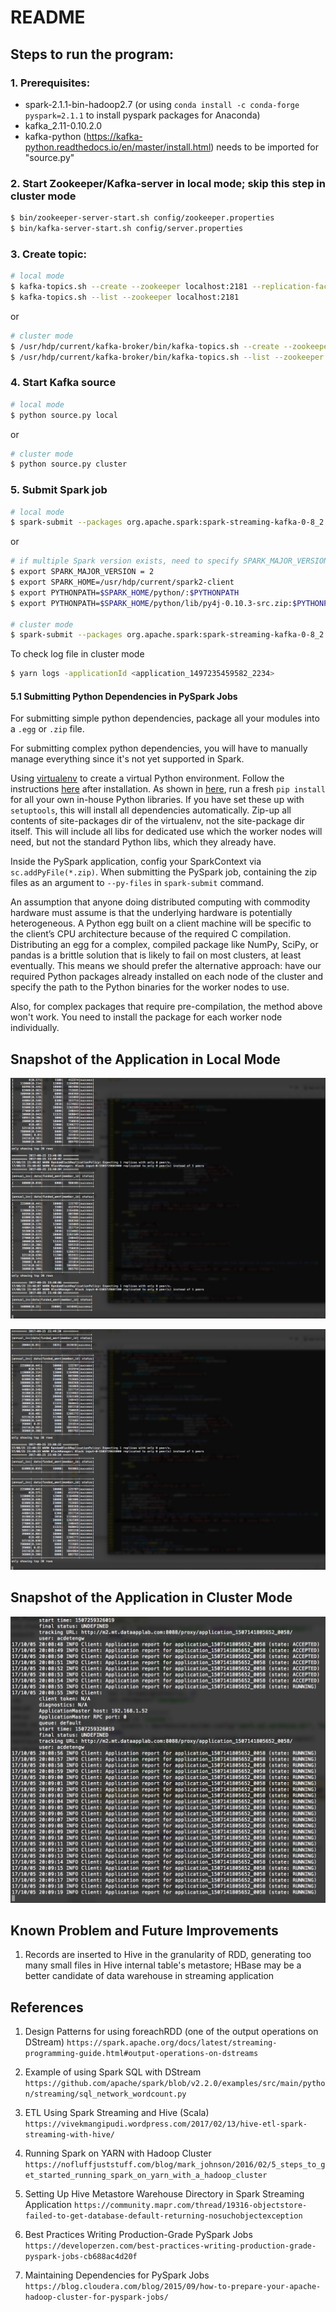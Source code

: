 # README


## Steps to run the program:

### 1. Prerequisites:
* spark-2.1.1-bin-hadoop2.7 (or using `conda install -c conda-forge pyspark=2.1.1` to install pyspark packages for Anaconda)
* kafka_2.11-0.10.2.0
* kafka-python (https://kafka-python.readthedocs.io/en/master/install.html) needs to be imported for "source.py"
 
### 2. Start Zookeeper/Kafka-server in local mode; skip this step in cluster mode

```bash
$ bin/zookeeper-server-start.sh config/zookeeper.properties
$ bin/kafka-server-start.sh config/server.properties
```
 
### 3. Create topic:

```bash
# local mode
$ kafka-topics.sh --create --zookeeper localhost:2181 --replication-factor 1 --partitions 1 --topic fintech_pyspark
$ kafka-topics.sh --list --zookeeper localhost:2181
```

or 

```bash
# cluster mode
$ /usr/hdp/current/kafka-broker/bin/kafka-topics.sh --create --zookeeper m1.mt.dataapplab.com:2181 --replication-factor 1 --partitions 1 --topic fintech_pyspark
$ /usr/hdp/current/kafka-broker/bin/kafka-topics.sh --list --zookeeper m1.mt.dataapplab.com:2181
```
 
### 4. Start Kafka source

```bash
# local mode
$ python source.py local
```

or 

```bash
# cluster mode
$ python source.py cluster
```
 
### 5. Submit Spark job

```bash
# local mode
$ spark-submit --packages org.apache.spark:spark-streaming-kafka-0-8_2.11:2.0.1 streaming.py local fintech_pyspark
```

or

```bash
# if multiple Spark version exists, need to specify SPARK_MAJOR_VERSION
$ export SPARK_MAJOR_VERSION = 2
$ export SPARK_HOME=/usr/hdp/current/spark2-client
$ export PYTHONPATH=$SPARK_HOME/python/:$PYTHONPATH
$ export PYTHONPATH=$SPARK_HOME/python/lib/py4j-0.10.3-src.zip:$PYTHONPATH

# cluster mode
$ spark-submit --packages org.apache.spark:spark-streaming-kafka-0-8_2.11:2.0.1 --master yarn --deploy-mode cluster --files /usr/hdp/current/spark-client/conf/hive-site.xml --py-files lib.zip streaming.py cluster fintech_pyspark
```

To check log file in cluster mode

```bash
$ yarn logs -applicationId <application_1497235459582_2234>
```

#### 5.1 Submitting Python Dependencies in PySpark Jobs

For submitting simple python dependencies, package all your modules into a `.egg` or `.zip` file.

For submitting complex python dependencies, you will have to manually manage everything since it's not yet supported in Spark.

Using [virtualenv](https://pypi.python.org/pypi/virtualenv) to create a virtual Python environment. Follow the instructions [here](https://virtualenv.pypa.io/en/stable/userguide/) after installation. As shown in [here](https://stackoverflow.com/questions/29495435/easiest-way-to-install-python-dependencies-on-spark-executor-nodes), run a fresh `pip install` for all your own in-house Python libraries. If you have set these up with `setuptools`, this will install all dependencies automatically. Zip-up all contents of site-packages dir of the virtualenv, not the site-package dir itself. This will include all libs for dedicated use which the worker nodes will need, but not the standard Python libs, which they already have.
 
Inside the PySpark application, config your SparkContext via `sc.addPyFile(*.zip)`. When submitting the PySpark job, containing the zip files as an argument to `--py-files` in `spark-submit` command.

An assumption that anyone doing distributed computing with commodity hardware must assume is that the underlying hardware is potentially heterogeneous. A Python egg built on a client machine will be specific to the client’s CPU architecture because of the required C compilation. Distributing an egg for a complex, compiled package like NumPy, SciPy, or pandas is a brittle solution that is likely to fail on most clusters, at least eventually. This means we should prefer the alternative approach: have our required Python packages already installed on each node of the cluster and specify the path to the Python binaries for the worker nodes to use.

Also, for complex packages that require pre-compilation, the method above won't work. You need to install the package for each worker node individually.


## Snapshot of the Application in Local Mode

![Snapshot 1](image/snapshot_1.png)

![Snapshot 2](image/snapshot_2.png)

## Snapshot of the Application in Cluster Mode

![Snapshot 3](image/snapshot_3.png)


## Known Problem and Future Improvements

1. Records are inserted to Hive in the granularity of RDD, generating too many small files in Hive internal table's metastore; HBase may be a better candidate of data warehouse in streaming application


## References

1. Design Patterns for using foreachRDD (one of the output operations on DStream)
`https://spark.apache.org/docs/latest/streaming-programming-guide.html#output-operations-on-dstreams`

2. Example of using Spark SQL with DStream
`https://github.com/apache/spark/blob/v2.2.0/examples/src/main/python/streaming/sql_network_wordcount.py`

3. ETL Using Spark Streaming and Hive (Scala)
`https://vivekmangipudi.wordpress.com/2017/02/13/hive-etl-spark-streaming-with-hive/`

4. Running Spark on YARN with Hadoop Cluster
`https://nofluffjuststuff.com/blog/mark_johnson/2016/02/5_steps_to_get_started_running_spark_on_yarn_with_a_hadoop_cluster`

5. Setting Up Hive Metastore Warehouse Directory in Spark Streaming Application
`https://community.mapr.com/thread/19316-objectstore-failed-to-get-database-default-returning-nosuchobjectexception`

6. Best Practices Writing Production-Grade PySpark Jobs
`https://developerzen.com/best-practices-writing-production-grade-pyspark-jobs-cb688ac4d20f`

7. Maintaining Dependencies for PySpark Jobs
`https://blog.cloudera.com/blog/2015/09/how-to-prepare-your-apache-hadoop-cluster-for-pyspark-jobs/`
